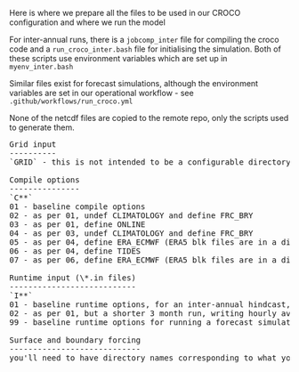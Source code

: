 Here is where we prepare all the files to be used in our CROCO configuration and where we run the model

For inter-annual runs, there is a `jobcomp_inter` file for compiling the croco code and a `run_croco_inter.bash` file for initialising the simulation. Both of these scripts use environment variables which are set up in `myenv_inter.bash`

Similar files exist for forecast simulations, although the environment variables are set in our operational workflow - see `.github/workflows/run_croco.yml` 

None of the netcdf files are copied to the remote repo, only the scripts used to generate them. 

<pre>
Grid input
----------
`GRID` - this is not intended to be a configurable directory. i.e. if you want a new grid, create a new domain e.g. sa\_west\_03. The CROCO grid file was generated by the `generate_input.m` script in the `GRID` directory

Compile options
---------------
`C**`
01 - baseline compile options
02 - as per 01, undef CLIMATOLOGY and define FRC_BRY
03 - as per 01, define ONLINE
04 - as per 03, undef CLIMATOLOGY and define FRC_BRY
05 - as per 04, define ERA_ECMWF (ERA5 blk files are in a different format for ONLINE processing)
06 - as per 04, define TIDES
07 - as per 06, define ERA_ECMWF (ERA5 blk files are in a different format for ONLINE processing)

Runtime input (\*.in files)
---------------------------
`I**`
01 - baseline runtime options, for an inter-annual hindcast, writing daily averaged outputs for the full domain, and hourly outputs for the surface
02 - as per 01, but a shorter 3 month run, writing hourly averaged outputs for the full domain
99 - baseline runtime options for running a forecast simulation

Surface and boundary forcing
----------------------------
you'll need to have directory names corresponding to what you have specified in `myenv_inter.bash` i.e. for `ATMOS_BULK` and `OGCM`. For example, in this directory we have a `ERA5` dir and a `GLORYS` dir for surface and boundary forcing, respectively. You can see the matlab scripts called `generate_input.m` in those directories for how the input files can be generated.

</pre>
